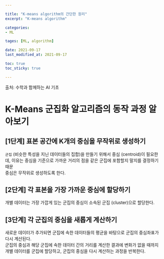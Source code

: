 ```yaml
---

title: "K-means algorithm의 간단한 원리"
excerpt: "K-means algorithm"

categories:
- ML

tages: [ML, algorithm]

date: 2021-09-17
last_modified_at: 2021-09-17

toc: true
toc_sticky: true

---
```


출처: 수학과 함께하는 AI 기초  

# K-Means 군집화 알고리즘의 동작 과정 알아보기

## [1단계] 표본 공간에 K개의 중심을 무작위로 생성하기

`군집` (비슷한 특성을 지닌 데이터들의 집합)을 만들기 위해서 중심 (centroid)이 필요한데, 이유는 중심을 기준으로 가까운 거리의 점을 같은 군집에 포함할지 말지를 결정하기 때문  
중심은 무작위로 생성하도록 한다.

## [2단계] 각 표본을 가장 가까운 중심에 할당하기

개별 데이터는 가장 가깝게 있는 군집의 중심이 소속된 군집 (cluster)으로 할당한다.

## [3단계] 각 군집의 중심을 새롭게 계산하기

새로운 데이터가 추가되면 군집에 속한 데이터들의 평균을 바탕으로 군집의 중심좌표가 다시 계산된다.  
군집의 중심과 해당 군집에 속한 데이터 간의 거리를 계산한 결과에 변화가 없을 때까지 개별 데이터를 군집에 할당하고, 군집의 중심을 다시 계산하는 과정을 반복한다.
